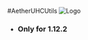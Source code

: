 #AetherUHCUtils
![Logo](https://media.discordapp.net/attachments/624719288980340736/809975069900013628/aetherutils.png)

* ### Only for 1.12.2